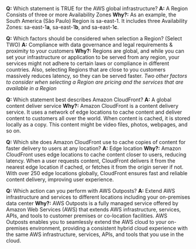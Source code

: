 **Q:** Which statement is TRUE for the AWS global infrastructure?
**A:** A Region Consists of three or more Availability Zones
**Why?:** As an example, the South America (São Paulo) Region is sa-east-1. It includes three Availability Zones: sa-east-1**a**, sa-east-1**b**, and sa-east-1**c**.

**Q:** Which factors should be considered when selection a Region? (Select TWO)
**A:** Compliance with data governance and legal requirements & proximity to your customers
**Why?:** Regions are global, and while you can set your infrastructure or application to be served from any region, your services might not adhere to certain laws or compliance in different countries. Also, selecting Regions that are close to you customers massively reduces latency, so they can be served faster. *Two other factors to consider when selecting a Region are pricing and the services that are available in a Region*

**Q:** Which statement best describes Amazon CloudFront?
**A:** A global content deliver service
**Why?:** Amazon CloudFront is a content delivery service. It uses a network of edge locations to cache content and deliver content to customers all over the world. When content is cached, it is stored locally as a copy. This content might be video files, photos, webpages, and so on.

**Q:** Which site does Amazon CloudFront use to cache copies of content for faster delivery to users at any location?
**A:** Edge location
**Why?:** Amazon CloudFront uses edge locations to cache content closer to users, reducing latency. When a user requests content, CloudFront delivers it from the nearest edge location if cached, or fetches it from the origin server if not. With over 250 edge locations globally, CloudFront ensures fast and reliable content delivery, improving user experience.

**Q:** Which action can you perform with AWS Outposts?
**A:** Extend AWS infrastructure and services to different locations including your on-premises data center
**Why?:** AWS Outposts is a fully managed service offered by Amazon Web Services (AWS) that extends AWS infrastructure, services, APIs, and tools to customer premises or co-location facilities. AWS Outposts enables you to seamlessly extend the AWS cloud to your on-premises environment, providing a consistent hybrid cloud experience with the same AWS infrastructure, services, APIs, and tools that you use in the cloud.